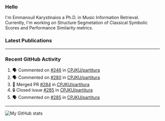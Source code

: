 ### Hello

I'm Emmanouil Karystinaios a Ph.D. in Music Information Retrieval.
Currently, I'm working on Structure Segmetation of Classical Symbolic Scores and Performance Similarity metrics.


### Latest Publications

<!-- BLOG-POST-LIST:START -->
<!-- BLOG-POST-LIST:END -->

---

### Recent GitHub Activity
  
<!--START_SECTION:activity-->
1. 🗣 Commented on [#246](https://github.com/CPJKU/partitura/issues/246) in [CPJKU/partitura](https://github.com/CPJKU/partitura)
2. 🗣 Commented on [#280](https://github.com/CPJKU/partitura/issues/280) in [CPJKU/partitura](https://github.com/CPJKU/partitura)
3. 🎉 Merged PR [#284](https://github.com/CPJKU/partitura/pull/284) in [CPJKU/partitura](https://github.com/CPJKU/partitura)
4. 🔒 Closed issue [#285](https://github.com/CPJKU/partitura/issues/285) in [CPJKU/partitura](https://github.com/CPJKU/partitura)
5. 🗣 Commented on [#285](https://github.com/CPJKU/partitura/issues/285) in [CPJKU/partitura](https://github.com/CPJKU/partitura)
<!--END_SECTION:activity-->

---

![My GitHub stats](https://github-readme-stats.vercel.app/api?username=manoskary&show_icons=true&theme=radical)


<!--
**manoskary/manoskary** is a ✨ _special_ ✨ repository because its `README.md` (this file) appears on your GitHub profile.

Here are some ideas to get you started:

- 🔭 I’m currently working on ...
- 🌱 I’m currently learning ...
- 👯 I’m looking to collaborate on ...
- 🤔 I’m looking for help with ...
- 💬 Ask me about ...
- 📫 How to reach me: ...
- 😄 Pronouns: ...
- ⚡ Fun fact: ...
-->
